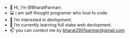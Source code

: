 - 👋 Hi, I’m @BharatParmarr.
- 💻 i am self thought programer who love to code.
- 👀 I’m interested in devlopment.
- 🌱 I’m currently learning full stake web devlopment.
- 📫 you can contect me by bharat2901parmar@gmail.com

<!---
BharatParmarr/BharatParmarr is a ✨ special ✨ repository because its `README.md` (this file) appears on your GitHub profile.
You can click the Preview link to take a look at your changes.
--->
